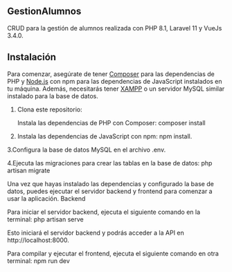 ## GestionAlumnos

CRUD para la gestión de alumnos realizada con PHP 8.1, Laravel 11 y VueJs 3.4.0.

## Instalación

Para comenzar, asegúrate de tener [Composer](https://getcomposer.org/) para las dependencias de PHP y [Node.js](https://nodejs.org/) con npm para las dependencias de JavaScript instalados en tu máquina. Además, necesitarás tener [XAMPP](https://www.apachefriends.org/index.html) o un servidor MySQL similar instalado para la base de datos.

1. Clona este repositorio:

    Instala las dependencias de PHP con Composer: composer install

2. Instala las dependencias de JavaScript con npm: npm install.

3.Configura la base de datos MySQL en el archivo .env.


4.Ejecuta las migraciones para crear las tablas en la base de datos: php artisan migrate


Una vez que hayas instalado las dependencias y configurado la base de datos, puedes ejecutar el servidor backend y frontend para comenzar a usar la aplicación.
Backend

Para iniciar el servidor backend, ejecuta el siguiente comando en la terminal: php artisan serve

Esto iniciará el servidor backend y podrás acceder a la API en http://localhost:8000.

Para compilar y ejecutar el frontend, ejecuta el siguiente comando en otra terminal: npm run dev
